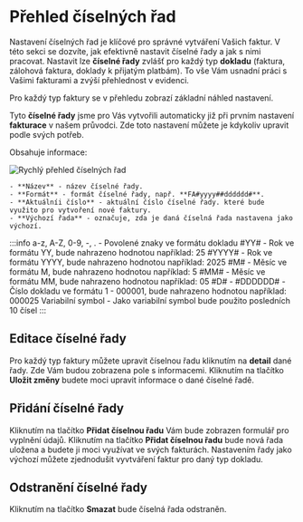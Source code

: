 ﻿---
sidebar_position: 1
---

# Přehled číselných řad
Nastavení číselných řad je klíčové pro správné vytváření Vašich faktur. V této sekci se dozvíte, jak efektivně nastavit číselné řady a jak s nimi pracovat.
Nastavit lze **číselné řady** zvlášť pro každý typ **dokladu** (faktura, zálohová faktura, doklady k přijatým platbám). To vše Vám usnadní práci s Vašimi fakturami a zvýší přehlednost v evidenci.

Pro každý typ faktury se v přehledu zobrazí základní náhled nastavení. 

Tyto **číselné řady** jsme pro Vás vytvořili automaticky již při prvním nastavení **fakturace** v našem průvodci. Zde toto nastavení můžete je kdykoliv upravit podle svých potřeb.

Obsahuje informace: 

![Rychlý přehled číselných řad](/img/package/overview/overview.png)

	- **Název** - název číselné řady.
	- **Formát** - formát číselné řady, např. **FA#yyyy##dddddd#**.
	- **Aktuálníi číslo** - aktuální číslo číselné řady. které bude využito pro vytvoření nové faktury.
	- **Výchozí řada** - označuje, zda je daná číselná řada nastavena jako výchozí.

:::info
	a-z, A-Z, 0-9, -, . - Povolené znaky ve formátu dokladu
	#YY# - Rok ve formátu YY, bude nahrazeno hodnotou například: 25
	#YYYY# - Rok ve formátu YYYY, bude nahrazeno hodnotou například: 2025
	#M# - Měsíc ve formátu M, bude nahrazeno hodnotou například: 5
	#MM# - Měsíc ve formátu MM, bude nahrazeno hodnotou například: 05
	#D# - #DDDDDD# - Číslo dokladu ve formátu 1 - 000001, bude nahrazeno hodnotou například: 000025
	Variabilní symbol - Jako variabilní symbol bude použito posledních 10 čísel
:::


## Editace číselné řady
Pro každý typ faktury můžete upravit číselnou řadu kliknutím na **detail** dané řady. Zde Vám budou zobrazena pole s informacemi. Kliknutím na tlačítko **Uložit změny** budete moci upravit informace o dané číselné řadě.

## Přidání číselné řady
Kliknutím na tlačítko **Přidat číselnou řadu** Vám bude zobrazen formulář pro vyplnění údajů. Kliknutím na tlačítko **Přidat číselnou řadu** bude nová řada uložena a budete ji moci využívat ve svých fakturách.
Nastavením řady jako výchozí můžete zjednodušit vyvtváření faktur pro daný typ dokladu.


## Odstranění číselné řady
Kliknutím na tlačítko **Smazat** bude číselná řada odstraněn.






